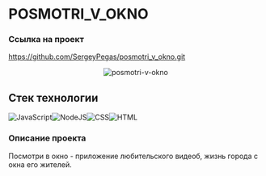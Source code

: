 # POSMOTRI_V_OKNO

### Ссылка на проект
https://github.com/SergeyPegas/posmotri_v_okno.git

<div id="header" align="center">  <img src="https://i.ibb.co/m4Rg9gG/posmotri-v-okno.jpg" alt="posmotri-v-okno" border="0"> </div>

## Стек технологии
![JavaScript](https://img.shields.io/badge/JavaScript-F7DF1E?style=for-the-badge&logo=JavaScript&logoColor=white)![NodeJS](https://img.shields.io/badge/Node.js-43853D?style=for-the-badge&logo=node.js&logoColor=white)![CSS](https://img.shields.io/badge/CSS-239120?&style=for-the-badge&logo=css3&logoColor=white)![HTML](https://img.shields.io/badge/HTML-239120?style=for-the-badge&logo=html5&logoColor=white)


### Описание проекта 
Посмотри в окно - приложение любительского видеоб\, жизнь города с окна его жителей.